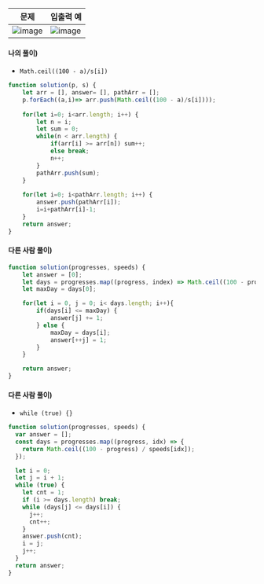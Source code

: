 | 문제 | 입출력 예 |
| ----- | ----- |
| ![image](https://user-images.githubusercontent.com/87289383/142432424-b4380f7f-42e5-4e5a-a5b1-0ee28cfea575.png) | ![image](https://user-images.githubusercontent.com/87289383/142443805-011fc099-915e-416c-8bc1-e0909ec4e01d.png) |

#### 나의 풀이)
- `Math.ceil((100 - a)/s[i])`
```javascript
function solution(p, s) {
    let arr = [], answer= [], pathArr = [];
    p.forEach((a,i)=> arr.push(Math.ceil((100 - a)/s[i])));
    
    for(let i=0; i<arr.length; i++) {
        let n = i;
        let sum = 0;
        while(n < arr.length) {
            if(arr[i] >= arr[n]) sum++;
            else break;
            n++;
        }
        pathArr.push(sum);
    }
    
    for(let i=0; i<pathArr.length; i++) {
        answer.push(pathArr[i]);
        i=i+pathArr[i]-1;
    }
    return answer;
}
```

#### 다른 사람 풀이)
```javascript
function solution(progresses, speeds) {
    let answer = [0];
    let days = progresses.map((progress, index) => Math.ceil((100 - progress) / speeds[index]));
    let maxDay = days[0];

    for(let i = 0, j = 0; i< days.length; i++){
        if(days[i] <= maxDay) {
            answer[j] += 1;
        } else {
            maxDay = days[i];
            answer[++j] = 1;
        }
    }

    return answer;
}
```

#### 다른 사람 풀이)
- `while (true) {}`
```javascript
function solution(progresses, speeds) {
  var answer = [];
  const days = progresses.map((progress, idx) => {
    return Math.ceil((100 - progress) / speeds[idx]);
  });

  let i = 0;
  let j = i + 1;
  while (true) {
    let cnt = 1;
    if (i >= days.length) break;
    while (days[j] <= days[i]) {
      j++;
      cnt++;
    }
    answer.push(cnt);
    i = j;
    j++;
  }
  return answer;
}
```
